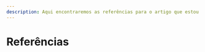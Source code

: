 ```yaml
---
description: Aqui encontraremos as referências para o artigo que estou desenvolvend
---
```


# Referências

